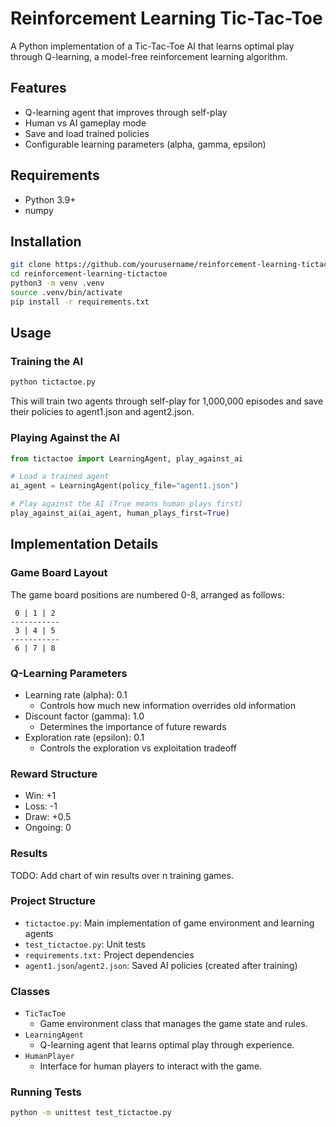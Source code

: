 # Reinforcement Learning Tic-Tac-Toe

A Python implementation of a Tic-Tac-Toe AI that learns optimal play through Q-learning, a model-free reinforcement learning algorithm.

## Features

- Q-learning agent that improves through self-play
- Human vs AI gameplay mode
- Save and load trained policies
- Configurable learning parameters (alpha, gamma, epsilon)

## Requirements

- Python 3.9+
- numpy

## Installation

```bash
git clone https://github.com/yourusername/reinforcement-learning-tictactoe.git
cd reinforcement-learning-tictactoe
python3 -m venv .venv
source .venv/bin/activate
pip install -r requirements.txt
```

## Usage

### Training the AI

```bash
python tictactoe.py
```

This will train two agents through self-play for 1,000,000 episodes and save their policies to agent1.json and agent2.json.

### Playing Against the AI

```py
from tictactoe import LearningAgent, play_against_ai

# Load a trained agent
ai_agent = LearningAgent(policy_file="agent1.json")

# Play against the AI (True means human plays first)
play_against_ai(ai_agent, human_plays_first=True)
```

## Implementation Details

### Game Board Layout

The game board positions are numbered 0-8, arranged as follows:

```text
 0 | 1 | 2 
-----------
 3 | 4 | 5 
-----------
 6 | 7 | 8 
```

### Q-Learning Parameters

- Learning rate (alpha): 0.1
  - Controls how much new information overrides old information
- Discount factor (gamma): 1.0
  - Determines the importance of future rewards
- Exploration rate (epsilon): 0.1
  - Controls the exploration vs exploitation tradeoff

### Reward Structure

- Win: +1
- Loss: -1
- Draw: +0.5
- Ongoing: 0

### Results

TODO: Add chart of win results over n training games.

### Project Structure

- `tictactoe.py`: Main implementation of game environment and learning agents
- `test_tictactoe.py`: Unit tests
- `requirements.txt:` Project dependencies
- `agent1.json`/`agent2.json`: Saved AI policies (created after training)

### Classes

- ```TicTacToe```
  - Game environment class that manages the game state and rules.
- ```LearningAgent```
  - Q-learning agent that learns optimal play through experience.
- ```HumanPlayer```
  - Interface for human players to interact with the game.

### Running Tests

```bash
python -m unittest test_tictactoe.py
```
